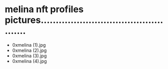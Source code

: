 # melina nft profiles pictures................................................
- 0xmelina (1).jpg
- 0xmelina (2).jpg
- 0xmelina (3).jpg
- 0xmelina (4).jpg
